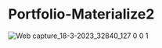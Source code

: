 # Portfolio-Materialize2
![Web capture_18-3-2023_32840_127 0 0 1](https://user-images.githubusercontent.com/93695009/226100047-99cd05ac-2f3c-427c-b2cf-b8a52a69ae0a.jpeg)
 

